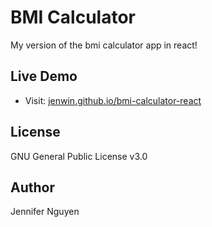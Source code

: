 # BMI Calculator
My version of the bmi calculator app in react!

## Live Demo
- Visit: [jenwin.github.io/bmi-calculator-react](https://jenwin.github.io/bmi-calculator-react/)

## License
GNU General Public License v3.0

## Author
Jennifer Nguyen